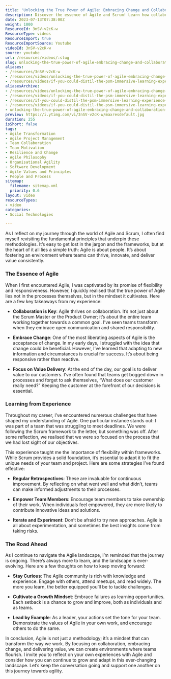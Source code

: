 ```yaml
---
title: 'Unlocking the True Power of Agile: Embracing Change and Collaboration for Team Success'
description: Discover the essence of Agile and Scrum! Learn how collaboration, adaptability, and value delivery can transform your team's success. Join the journey!
date: 2023-07-13T07:38:00Z
weight: 1000
ResourceId: 3nSV-v2cK-w
ResourceType: videos
ResourceImport: true
ResourceImportSource: Youtube
videoId: 3nSV-v2cK-w
source: youtube
url: /resources/videos/:slug
slug: unlocking-the-true-power-of-agile-embracing-change-and-collaboration-for-team-success
aliases:
- /resources/3nSV-v2cK-w
- /resources/videos/unlocking-the-true-power-of-agile-embracing-change-and-collaboration-for-team-success
- /resources/videos/if-you-could-distil-the-psm-immersive-learning-experience-into-3-major-benefits-what-would-they-be
aliasesArchive:
- /resources/videos/unlocking-the-true-power-of-agile-embracing-change-and-collaboration-for-team-success
- /resources/videos/if-you-could-distil-the-psm-immersive-learning-experience-into-3-major-benefits-what-would-they-be-
- /resources/if-you-could-distil-the-psm-immersive-learning-experience-into-3-major-benefits-what-would-they-be-
- /resources/videos/if-you-could-distil-the-psm-immersive-learning-experience-into-3-major-benefits-what-would-they-be
- unlocking-the-true-power-of-agile-embracing-change-and-collaboration-for-team-success
preview: https://i.ytimg.com/vi/3nSV-v2cK-w/maxresdefault.jpg
duration: 255
isShort: false
tags:
- Agile Transformation
- Agile Project Management
- Team Collaboration
- Team Motivation
- Resilience and Change
- Agile Philosophy
- Organisational Agility
- Software Development
- Agile Values and Principles
- People and Process
sitemap:
  filename: sitemap.xml
  priority: 0.6
layout: video
resourceTypes:
- video
categories:
- Social Technologies

---
```

As I reflect on my journey through the world of Agile and Scrum, I often find myself revisiting the fundamental principles that underpin these methodologies. It’s easy to get lost in the jargon and the frameworks, but at the heart of it all lies a simple truth: Agile is about people. It’s about fostering an environment where teams can thrive, innovate, and deliver value consistently.

### The Essence of Agile

When I first encountered Agile, I was captivated by its promise of flexibility and responsiveness. However, I quickly realised that the true power of Agile lies not in the processes themselves, but in the mindset it cultivates. Here are a few key takeaways from my experience:

- **Collaboration is Key**: Agile thrives on collaboration. It’s not just about the Scrum Master or the Product Owner; it’s about the entire team working together towards a common goal. I’ve seen teams transform when they embrace open communication and shared responsibility.

- **Embrace Change**: One of the most liberating aspects of Agile is the acceptance of change. In my early days, I struggled with the idea that change could be beneficial. However, I’ve learned that adapting to new information and circumstances is crucial for success. It’s about being responsive rather than reactive.

- **Focus on Value Delivery**: At the end of the day, our goal is to deliver value to our customers. I’ve often found that teams get bogged down in processes and forget to ask themselves, “What does our customer really need?” Keeping the customer at the forefront of our decisions is essential.

### Learning from Experience

Throughout my career, I’ve encountered numerous challenges that have shaped my understanding of Agile. One particular instance stands out: I was part of a team that was struggling to meet deadlines. We were following the Scrum framework to the letter, but something was off. After some reflection, we realised that we were so focused on the process that we had lost sight of our objectives.

This experience taught me the importance of flexibility within frameworks. While Scrum provides a solid foundation, it’s essential to adapt it to fit the unique needs of your team and project. Here are some strategies I’ve found effective:

- **Regular Retrospectives**: These are invaluable for continuous improvement. By reflecting on what went well and what didn’t, teams can make informed adjustments to their processes.

- **Empower Team Members**: Encourage team members to take ownership of their work. When individuals feel empowered, they are more likely to contribute innovative ideas and solutions.

- **Iterate and Experiment**: Don’t be afraid to try new approaches. Agile is all about experimentation, and sometimes the best insights come from taking risks.

### The Road Ahead

As I continue to navigate the Agile landscape, I’m reminded that the journey is ongoing. There’s always more to learn, and the landscape is ever-evolving. Here are a few thoughts on how to keep moving forward:

- **Stay Curious**: The Agile community is rich with knowledge and experience. Engage with others, attend meetups, and read widely. The more you learn, the better equipped you’ll be to tackle challenges.

- **Cultivate a Growth Mindset**: Embrace failures as learning opportunities. Each setback is a chance to grow and improve, both as individuals and as teams.

- **Lead by Example**: As a leader, your actions set the tone for your team. Demonstrate the values of Agile in your own work, and encourage others to do the same.

In conclusion, Agile is not just a methodology; it’s a mindset that can transform the way we work. By focusing on collaboration, embracing change, and delivering value, we can create environments where teams flourish. I invite you to reflect on your own experiences with Agile and consider how you can continue to grow and adapt in this ever-changing landscape. Let’s keep the conversation going and support one another on this journey towards agility.
